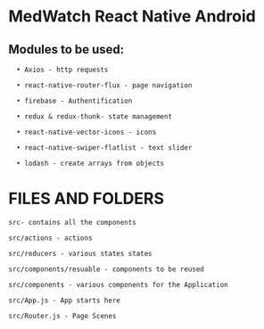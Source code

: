 # MedWatch React Native Android

## Modules to be used:

      •	Axios - http requests

      •	react-native-router-flux - page navigation

      •	firebase - Authentification

      •	redux & redux-thunk- state management

      •	react-native-vector-icons - icons

      •	react-native-swiper-flatlist - text slider

      •	lodash - create arrays from objects

# FILES AND FOLDERS

    src- contains all the components

    src/actions - actions

    src/reducers - various states states

    src/components/resuable - components to be reused

    src/components - various components for the Application

    src/App.js - App starts here

    src/Router.js - Page Scenes

